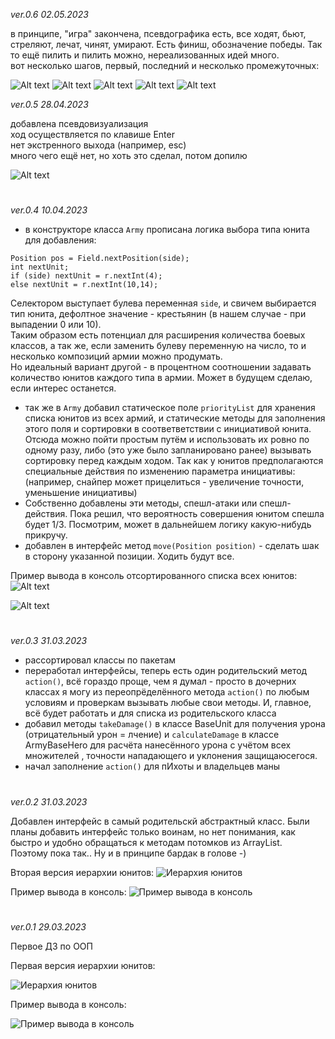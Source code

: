 *ver.0.6 02.05.2023*

в принципе, "игра" закончена, псевдографика есть, все ходят, бьют, стреляют, лечат, чинят, умирают. Есть финиш, обозначение победы. Так то ещё пилить и пилить можно, нереализованных идей много.   
вот несколько шагов, первый, последний и несколько промежуточных:

![Alt text](51.png)
![Alt text](52.png)
![Alt text](53.png)
![Alt text](54.png)
![Alt text](55.png)

*ver.0.5 28.04.2023*

добавлена псевдовизуализация  
ход осуществляется по клавише Enter  
нет экстренного выхода (например, esc)  
много чего ещё нет, но хоть это сделал, потом допилю

![Alt text](first%20step%205.png)

#

*ver.0.4 10.04.2023*

- в конструкторе класса `Army` прописана логика выбора типа юнита для добавления:
```
Position pos = Field.nextPosition(side);
int nextUnit;
if (side) nextUnit = r.nextInt(4);
else nextUnit = r.nextInt(10,14);
```
Селектором выступает булева переменная `side`, и свичем выбирается тип юнита, дефолтное
значение - крестьянин (в нашем случае - при выпадении 0 или 10).  
Таким образом есть потенциал для расширения количества боевых классов, а так же,
если заменить булеву переменную на число, то и несколько композиций армии можно продумать.  
Но идеальный вариант другой - в процентном соотношении задавать количество юнитов
каждого типа в армии. Может в будущем сделаю, если интерес останется.
- так же в `Army` добавил статическое поле `priorityList` для хранения списка юнитов из
всех армий, и статические методы для заполнения этого поля и сортировки в соответветствии
с инициативой юнита. Отсюда можно пойти простым путём и использовать их ровно по одному
разу, либо (это уже было запланировано ранее) вызывать сортировку перед каждым ходом.
Так как у юнитов предполагаются специальные действия по изменению параметра инициативы:
(например, снайпер может прицелиться - увеличение точности, уменьшение инициативы)
- Собственно добавлены эти методы, спешл-атаки или спешл-действия. Пока решил, что
вероятность совершения юнитом спешла будет 1/3. Посмотрим, может в дальнейшем логику
какую-нибудь прикручу.
- добавлен в интерфейс метод `move(Position position)` - сделать шак в сторону указанной
позиции. Ходить будут все. 

Пример вывода в консоль отсортированного списка всех юнитов:
 ![Alt text](%D0%BF%D1%80%D0%B8%D0%BC%D0%B5%D1%80%20%D0%B2%D1%8B%D0%B2%D0%BE%D0%B4%D0%B0%204.png)

 ![Alt text](%D0%BF%D1%80%D0%B8%D0%BC%D0%B5%D1%80%20%D0%B2%D1%8B%D0%B2%D0%BE%D0%B4%D0%B0%204%202.png)
 
#

*ver.0.3 31.03.2023*

- рассортировал классы по пакетам
- переработал интерфейсы, теперь есть один родительский метод `action()`, всё гораздо
проще, чем я думал - просто в дочерних классах я могу из переопрёделённого метода
`action()` по любым условиям и проверкам вызывать любые свои методы. И, главное,
всё будет работать и для списка из родительского класса
- добавил методы `takeDamage()` в классе BaseUnit для получения урона (отрицательный урон = лчение) 
и `calculateDamage` в классе ArmyBaseHero для расчёта нанесённого урона с учётом всех 
множителей , точности нападающего и уклонения защищаюсегося.
- начал заполнение `action()` для пИхоты и владельцев маны 

#

*ver.0.2 31.03.2023*

Добавлен интерфейс в самый родительскй абстрактный класс. Были планы добавить интерфейс только воинам, 
но нет понимания, как быстро и удобно обращаться к методам потомков из ArrayList<BaseUnit>.  
Поэтому пока так..
Ну и в принципе бардак в голове -)  

Вторая версия иерархии юнитов:
![Иерархия юнитов](%D0%98%D0%B5%D1%80%D0%B0%D1%80%D1%85%D0%B8%D1%8F%20%D1%8E%D0%BD%D0%B8%D1%82%D0%BE%D0%B2%202.png)

Пример вывода в консоль:
![Пример вывода в консоль](%D0%BF%D1%80%D0%B8%D0%BC%D0%B5%D1%80%20%D0%B2%D1%8B%D0%B2%D0%BE%D0%B4%D0%B0%202.png)

#

*ver.0.1 29.03.2023*

Первое ДЗ по ООП

Первая версия иерархии юнитов:

![Иерархия юнитов](%D0%98%D0%B5%D1%80%D0%B0%D1%80%D1%85%D0%B8%D1%8F%20%D1%8E%D0%BD%D0%B8%D1%82%D0%BE%D0%B2%201.png)

Пример вывода в консоль:

![Пример вывода в консоль](%D0%BF%D1%80%D0%B8%D0%BC%D0%B5%D1%80%20%D0%B2%D1%8B%D0%B2%D0%BE%D0%B4%D0%B0%201.png)
